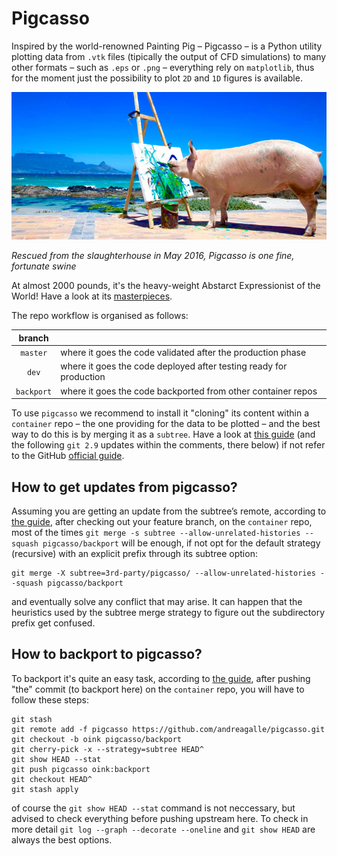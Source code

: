 # Pigcasso

Inspired by the world-renowned Painting Pig &ndash; Pigcasso &ndash; is a Python utility plotting data from `.vtk` files (tipically the output of CFD simulations) to many other formats &ndash; such as `.eps` or `.png` &ndash; everything rely on `matplotlib`, thus for the moment just the possibility to plot `2D` and `1D` figures is available.

<img src="doc/gallery/pigcasso.jpg" alt="drawing" width="1000"/>

*Rescued from the slaughterhouse in May 2016, Pigcasso is one fine, fortunate swine* <!-- taken from here: https://www.vegangame.it/storie-di-animali/pigcasso-la-maialina-dallestro-creativo -->

At almost 2000 pounds, it's the heavy-weight Abstarct Expressionist of the World! Have a look at its [masterpieces](https://pigcasso.myshopify.com).

The repo workflow is organised as follows:

| branch        | |
| :-------------: |-------------| 
| `master` | where it goes the code validated after the production phase | 
| `dev` | where it goes the code deployed after testing ready for production | 
| `backport` | where it goes the code backported from other container repos | 

To use `pigcasso` we recommend to install it "cloning" its content within a `container` repo &ndash; the one providing for the data to be plotted &ndash; and the best way to do this is by merging it as a `subtree`. Have a look at [this guide](https://medium.com/@porteneuve/mastering-git-subtrees-943d29a798ec) (and the following `git 2.9` updates within the comments, there below) if not refer to the GitHub [official guide](https://help.github.com/en/github/using-git/about-git-subtree-merges).

## How to get updates from pigcasso?

Assuming you are getting an update from the subtree’s remote, according to [the guide](https://medium.com/@porteneuve/mastering-git-subtrees-943d29a798ec), after checking out your feature branch, on the `container` repo, most of the times `git merge -s subtree --allow-unrelated-histories --squash pigcasso/backport` will be enough, if not opt for the default strategy (recursive) with an explicit prefix through its subtree option:
```
git merge -X subtree=3rd-party/pigcasso/ --allow-unrelated-histories --squash pigcasso/backport
``` 
and eventually solve any conflict that may arise. It can happen that the heuristics used by the subtree merge strategy to figure out the subdirectory prefix get confused.

## How to backport to pigcasso?

To backport it's quite an easy task, according to [the guide](https://medium.com/@porteneuve/mastering-git-subtrees-943d29a798ec), after pushing "the" commit (to backport here) on the `container` repo, you will have to follow these steps:
```
git stash
git remote add -f pigcasso https://github.com/andreagalle/pigcasso.git
git checkout -b oink pigcasso/backport
git cherry-pick -x --strategy=subtree HEAD^
git show HEAD --stat
git push pigcasso oink:backport
git checkout HEAD^
git stash apply
```
of course the `git show HEAD --stat` command is not neccessary, but advised to check everything before pushing upstream here. To check in more detail `git log --graph --decorate --oneline` and `git show HEAD` are always the best options.

